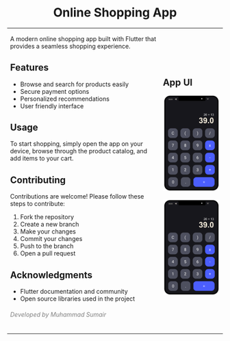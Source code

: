 <!DOCTYPE html>
<html lang="en">
<head>
    <meta charset="UTF-8">
    <meta name="viewport" content="width=device-width, initial-scale=1.0">
    <title>Online Shopping App</title>
</head>
<body>

<h1 align="center">Online Shopping App</h1>

<table>
    <tr>
        <td>
            <p>A modern online shopping app built with Flutter that provides a seamless shopping experience.</p>
            <h2>Features</h2>
            <ul>
                <li>Browse and search for products easily</li>
                <li>Secure payment options</li>
                <li>Personalized recommendations</li>
                <li>User friendly interface</li>
            </ul>
            <h2>Usage</h2>
            <p>To start shopping, simply open the app on your device, browse through the product catalog, and add items to your cart.</p>
            <h2>Contributing</h2>
            <p>Contributions are welcome! Please follow these steps to contribute:</p>
            <ol>
                <li>Fork the repository</li>
                <li>Create a new branch</li>
                <li>Make your changes</li>
                <li>Commit your changes</li>
                <li>Push to the branch</li>
                <li>Open a pull request</li>
            </ol>
            <h2>Acknowledgments</h2>
            <ul>
                <li>Flutter documentation and community</li>
                <li>Open source libraries used in the project</li>
            </ul>
            <h6 style="color: gray;">Developed by Muhammad Sumair</h6>
        </td>
        <td>
            <h2>App UI</h2>
            <img src="https://github.com/sumair-ce/Calculator-App-using-Flutter-App-Development/blob/main/Calculator-UI-Picture.png?raw=true" style="width: 400px; height: auto;" alt="App UI Image 1" />
            <br><br>
            <img src="https://github.com/sumair-ce/Calculator-App-using-Flutter-App-Development/blob/main/Calculator-UI-Picture.png?raw=true" style="width: 400px; height: auto;" alt="App UI Image 2" />
        </td>
    </tr>
</table>

</body>
</html>
